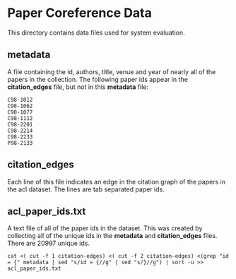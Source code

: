 # Paper Coreference Data #

This directory contains data files used for system evaluation. 

## metadata ##

A file containing the id, authors, title, venue and year of nearly all of the papers in the collection. The following paper ids appear in the __citation\_edges__ file, but not in this __metadata__ file:

```
C98-1012
C98-1062
C98-1077
C98-1112
C98-2201
C98-2214
C98-2233
P98-2133
```

## citation\_edges ## 

Each line of this file indicates an edge in the citation graph of the papers in the acl dataset. The lines are tab separated paper ids. 


## acl\_paper\_ids.txt ##

A text file of all of the paper ids in the dataset. This was created by collecting all of the unique ids in the __metadata__ and __citation\_edges__ files. There are 20997 unique ids.

```
cat <( cut -f 1 citation-edges) <( cut -f 2 citation-edges) <(grep "id = {" metadata | sed "s/id = {//g" | sed "s/}//g") | sort -u >> acl_paper_ids.txt
```
